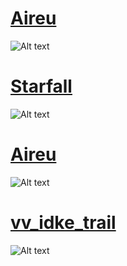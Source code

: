 

# [Aireu](https://www.mediafire.com/file/7743rupt51umqb5/Aireu.osk/file)
![Alt text](https://i.imgur.com/bWRVcjW.png://full/path/to/img.jpg "Optional title")

# [Starfall](https://www.mediafire.com/file/56olwq80zpaiwjh/starfall.osk/file)
![Alt text](https://i.imgur.com/awIUELz.jpg://full/path/to/img.jpg "Optional title")


# [Aireu](https://www.mediafire.com/file/7743rupt51umqb5/Aireu.osk/file)
![Alt text](https://i.imgur.com/bWRVcjW.png://full/path/to/img.jpg "Optional title")


# [vv_idke_trail](https://www.mediafire.com/file/0gf5vh06q1ltqat/vv_idke_trail.osk/file)
![Alt text](https://i.imgur.com/iwqsbH0.png://full/path/to/img.jpg "Optional title")
